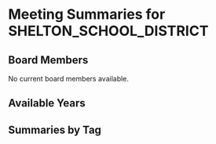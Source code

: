 # Meeting Summaries for SHELTON_SCHOOL_DISTRICT

## Board Members

No current board members available.

## Available Years

## Summaries by Tag
